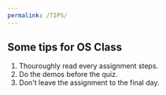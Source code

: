 ```yaml
---
permalink: /TIPS/
---
```


## Some tips for OS Class
1. Thouroughly read every assignment steps.
2. Do the demos before the quiz.
3. Don't leave the assignment to the final day.
